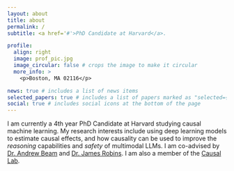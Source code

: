 ```yaml
---
layout: about
title: about
permalink: /
subtitle: <a href='#'>PhD Candidate at Harvard</a>. 

profile:
  align: right
  image: prof_pic.jpg
  image_circular: false # crops the image to make it circular
  more_info: >
    <p>Boston, MA 02116</p>

news: true # includes a list of news items
selected_papers: true # includes a list of papers marked as "selected={true}"
social: true # includes social icons at the bottom of the page
---
```


I am currently a 4th year PhD Candidate at Harvard studying causal machine learning. 
My research interests include using deep learning models to estimate causal effects, and 
how causality can be used to improve the *reasoning* capabilities and *safety* of 
multimodal LLMs. 
I am co-advised by [Dr. Andrew Beam](https://hsph.harvard.edu/profile/andrew-beam/) and  [Dr. James Robins](https://hsph.harvard.edu/profile/james-m-robins/). 
I am also a member of the [Causal Lab](https://causalab.hsph.harvard.edu/).

